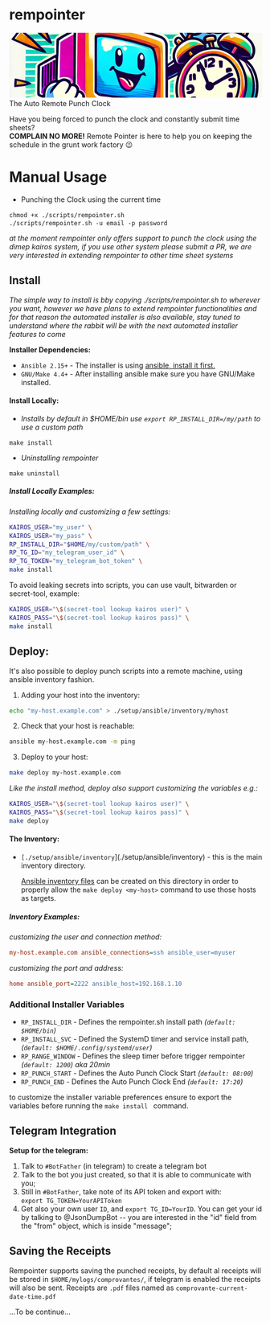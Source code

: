 # rempointer

![Banner](./art/banner.png)
The Auto Remote Punch Clock

Have you being forced to punch the clock and constantly submit time sheets?  
**COMPLAIN NO MORE!** Remote Pointer is here to help you on keeping the schedule in the grunt work factory :wink:

# Manual Usage

- Punching the Clock using the current time

```shell
chmod +x ./scripts/rempointer.sh
./scripts/rempointer.sh -u email -p password
```

_at the moment rempointer only offers support to punch the clock using the dimep
kairos system, if you use other system please submit a PR, we are very
interested in extending rempointer to other time sheet systems_

## Install

_The simple way to install is bby copying ./scripts/rempointer.sh to wherever
you want, however we have plans to extend rempointer functionalities and for
that reason the automated installer is also available, stay tuned to understand
where the rabbit will be with the next automated installer features to come_

**Installer Dependencies:**  
* `Ansible 2.15+` - The installer is using [ansible, install it
first.](https://docs.ansible.com/ansible/latest/installation_guide/intro_installation.html#pip-install)
* `GNU/Make 4.4+` - After installing ansible make sure you have GNU/Make installed.

#### Install Locally: 

* _Installs by default in $HOME/bin use `export RP_INSTALL_DIR=/my/path` to use
  a custom path_  

```shell
make install
```

* _Uninstalling rempointer_  

```shell
make uninstall
```  

##### Install Locally Examples:

_Installing locally and customizing a few settings:_  

```bash
KAIROS_USER="my_user" \
KAIROS_USER="my_pass" \
RP_INSTALL_DIR="$HOME/my/custom/path" \
RP_TG_ID="my_telegram_user_id" \
RP_TG_TOKEN="my_telegram_bot_token" \
make install
```

To avoid leaking secrets into scripts, you can use vault,
bitwarden or secret-tool, example:

```bash
KAIROS_USER="\$(secret-tool lookup kairos user)" \
KAIROS_PASS="\$(secret-tool lookup kairos pass)" \
make install
```

## Deploy:

It's also possible to deploy punch scripts into a remote machine, using ansible
inventory fashion.

1. Adding your host into the inventory:  
```bash
echo "my-host.example.com" > ./setup/ansible/inventory/myhost
```

2. Check that your host is reachable:  
```bash
ansible my-host.example.com -m ping
```

3. Deploy to your host:  
```bash
make deploy my-host.example.com
```

_Like the install method, deploy also support customizing the variables e.g.:_  

```bash
KAIROS_USER="\$(secret-tool lookup kairos user)" \
KAIROS_PASS="\$(secret-tool lookup kairos pass)" \
make deploy
```

#### The Inventory:  

* `[./setup/ansible/inventory`](./setup/ansible/inventory) - this is the main
  inventory directory. 

  [Ansible inventory
  files](https://docs.ansible.com/ansible/latest/cli/ansible-inventory.html) can
  be created on this directory in order to properly allow the `make deploy
  <my-host>` command to use those hosts as targets.  


##### Inventory Examples:

_customizing the user and connection method:_  
```ini
my-host.example.com ansible_connections=ssh ansible_user=myuser
```

_customizing the port and address:_  
```ini
home ansible_port=2222 ansible_host=192.168.1.10
```

### Additional Installer Variables 

* `RP_INSTALL_DIR` - Defines the rempointer.sh install path _(`default:
  $HOME/bin`)_   
* `RP_INSTALL_SVC` - Defined the SystemD timer and service install path,
  _(`default: $HOME/.config/systemd/user`)_  
* `RP_RANGE_WINDOW` - Defines the sleep timer before trigger rempointer
  _(`default: 1200`) aka 20min_  
* `RP_PUNCH_START` - Defines the Auto Punch Clock Start _(`default: 08:00`)_  
* `RP_PUNCH_END` - Defines the Auto Punch Clock End _(`default: 17:20`)_

to customize the installer variable preferences ensure to export the variables before
running the `make install ` command.  

## Telegram Integration

**Setup for the telegram:**  

1. Talk to `#BotFather` (in telegram) to create a telegram bot  
1. Talk to the bot you just created, so that it is able to
   communicate with you;
1. Still in `#BotFather`, take  note of its API token and export with:  
   `export TG_TOKEN=YourAPIToken`  
1. Get also your own user `ID`, and `export TG_ID=YourID`. You
   can get your id by talking to @JsonDumpBot -- you are interested in
   the "id" field from the "from" object, which is inside "message";


## Saving the Receipts

Rempointer supports saving the punched receipts, by default al receipts will be
stored in `$HOME/mylogs/comprovantes/`, if telegram is enabled the receipts will
also be sent. Receipts are `.pdf` files named as
`comprovante-current-date-time.pdf`


...To be continue...
